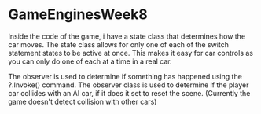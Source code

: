 # GameEnginesWeek8

Inside the code of the game, i have a state class that determines how the car moves.
The state class allows for only one of each of the switch statement states to be active at once. This makes it easy for car controls as you can only do one of each at a time in a real car.

The observer is used to determine if something has happened using the ?.Invoke() command.
The observer class is used to determine if the player car collides with an AI car, if it does it set to reset the scene.
(Currently the game doesn't detect collision with other cars)
